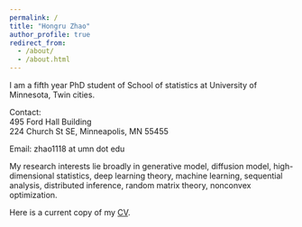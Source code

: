```yaml
---
permalink: /
title: "Hongru Zhao"
author_profile: true
redirect_from: 
  - /about/
  - /about.html
---
```




I am a fifth year PhD student of School of statistics at University of Minnesota, Twin cities.

Contact:<br>495 Ford Hall Building <br>224 Church St SE, Minneapolis, MN 55455

Email: zhao1118 at umn dot edu

My research interests lie broadly in generative model, diffusion model, high-dimensional statistics, deep learning theory, machine learning, sequential analysis, distributed inference, random matrix theory, nonconvex optimization.

Here is a current copy of my [CV](https://hongruzhao.github.io/files/CVJulyV3.pdf).
